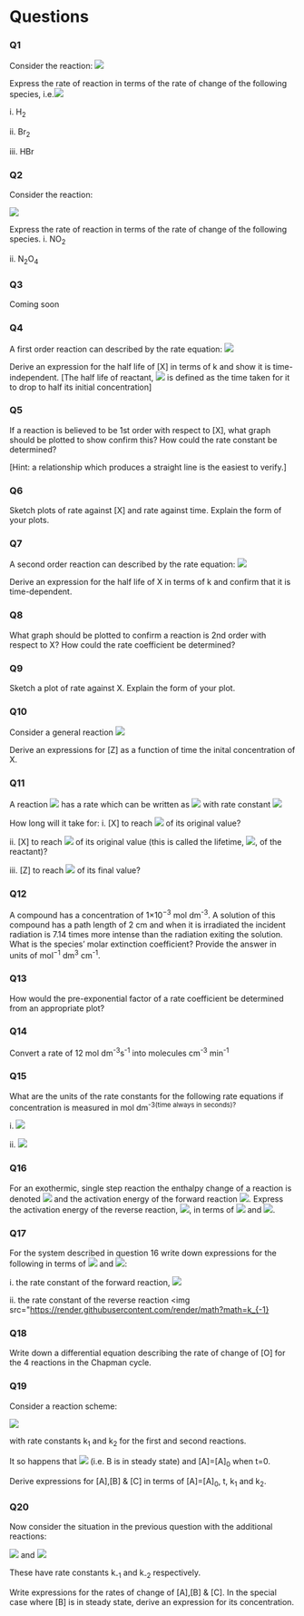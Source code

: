 # Questions 

### Q1 
Consider the reaction:
<img src="https://render.githubusercontent.com/render/math?math=\displaystyle H_2 %2B\ Br_2 \rightarrow 2HBr">

Express the rate of reaction in terms of the rate of change of the following species, 
i.e.<img src="https://render.githubusercontent.com/render/math?math=\displaystyle \frac{d[X]}{dt}">

i. H<sub>2<sub>

ii. Br<sub>2<sub>

iii. HBr

 
### Q2
Consider the reaction:

<img src="https://render.githubusercontent.com/render/math?math=\displaystyle 2NO_2 \rightarrow N_2O_4">

Express the rate of reaction in terms of the rate of change of the following species. 
i. NO<sub>2<sub>

ii. N<sub>2</sub>O<sub>4</sub>


### Q3

Coming soon

### Q4
A first order reaction can described by the rate equation:
<img src="https://render.githubusercontent.com/render/math?math=\displaystyle rate=k[X] ">

Derive an expression for the half life of [X] in terms of k and show it is time-independent.
[The half life of reactant, <img src="https://render.githubusercontent.com/render/math?math=\displaystyle t_{\frac{1}{2}}"> is defined as the time taken for it to drop to half its initial concentration] 
 
### Q5
If a reaction is believed to be 1st order with respect to [X], what graph should be plotted to show confirm this?  How could the rate constant be determined? 

[Hint: a relationship which produces a straight line is the easiest to verify.]


### Q6 
Sketch plots of rate against [X] and rate against time. Explain the form of your plots. 

### Q7 
A second order reaction can described by the rate equation:
<img src="https://render.githubusercontent.com/render/math?math=\displaystyle rate=k[X]^2 ">

Derive an expression for the half life of X in terms of k and confirm that it is time-dependent.
 
### Q8
What graph should be plotted to confirm a reaction is 2nd order with respect to X? How could the rate coefficient be determined? 

### Q9
Sketch a plot of rate against X. Explain the form of your plot. 

### Q10
Consider a general reaction <img src="https://render.githubusercontent.com/render/math?math=\displaystyle X %2B\ X \rightarrow Z">

Derive an expressions for [Z] as a function of time the inital concentration of X.
 
### Q11
A reaction <img src="https://render.githubusercontent.com/render/math?math=\displaystyle X \rightarrow Z"> has a rate which can be written as <img src="https://render.githubusercontent.com/render/math?math=\displaystyle rate = k[X]"> with rate constant <img src="https://render.githubusercontent.com/render/math?math=\displaystyle k = 3.2 \times 10^{-3} s^{-1}">

How long will it take for:
i. [X] to reach <img src="https://render.githubusercontent.com/render/math?math=\frac{1}{16}"> of its original value?

ii. [X] to reach <img src="https://render.githubusercontent.com/render/math?math=\frac{1}{e}"> of its original value (this is called the lifetime, <img src="https://render.githubusercontent.com/render/math?math=\tau">, of the reactant)?

iii. [Z] to reach <img src="https://render.githubusercontent.com/render/math?math=\frac{3}{4}"> of its final value?


### Q12

A compound has a concentration of 1×10<sup>−3</sup> mol dm<sup>-3</sup>. A solution of this compound has a path length of 2 cm and when it is irradiated the incident radiation is 7.14 times more intense than the radiation exiting the solution. What is the species’ molar extinction coefficient? Provide the answer in units of mol<sup>−1</sup> dm<sup>3</sup> cm<sup>-1</sup>. 


### Q13
How would the pre-exponential factor of a rate coefficient be determined from an appropriate plot?
 
### Q14 
Convert a rate of  12 mol dm<sup>-3</sup>s<sup>-1</sup> into molecules cm<sup>-3</sup> min<sup>-1</sup>
 
### Q15 
What are the units of the rate constants for the following rate equations if concentration is measured in mol dm<sup>-3(time always in seconds)?

i. <img src="https://render.githubusercontent.com/render/math?math=rate=k[A][B]^2">

ii. <img src="https://render.githubusercontent.com/render/math?math=rate=k[A]^2[B]^{\frac{5}{2}}">


### Q16
For an exothermic, single step reaction the enthalpy change of a reaction is denoted <img src="https://render.githubusercontent.com/render/math?math=\Delta H"> and the activation energy of the forward reaction <img src="https://render.githubusercontent.com/render/math?math=E_{a1}">. Express the activation energy of the reverse reaction, <img src="https://render.githubusercontent.com/render/math?math=E_{a-1}">, in terms of <img src="https://render.githubusercontent.com/render/math?math=\Delta H"> and <img src="https://render.githubusercontent.com/render/math?math=E_{a1}">.
 
### Q17
For the system described in question 16 write down expressions for the following in terms of <img src="https://render.githubusercontent.com/render/math?math=E_{a1}"> and <img src="https://render.githubusercontent.com/render/math?math=\Delta H">:

i. the rate constant of the forward reaction, <img src="https://render.githubusercontent.com/render/math?math=k_{1}">

ii. the rate constant of the reverse reaction <img src="https://render.githubusercontent.com/render/math?math=k_{-1}


### Q18
Write down a differential equation describing the rate of change of [O] for the 4 reactions in the Chapman cycle. 
 
### Q19
Consider a reaction scheme:

<img src="https://render.githubusercontent.com/render/math?math=A \rightarrow B \rightarrow C"> 

with rate constants k<sub>1</sub> and k<sub>2</sub> for the first and second reactions. 

It so happens that <img src="https://render.githubusercontent.com/render/math?math=k_2 \gg k_1"> (i.e. B is in steady state) and [A]=[A]<sub>0</sub> when t=0.

Derive expressions for [A],[B] & [C] in terms of [A]=[A]<sub>0</sub>, t, k<sub>1</sub> and k<sub>2</sub>. 
 
### Q20
Now consider the situation in the previous question with the additional reactions: 

<img src="https://render.githubusercontent.com/render/math?math= B \rightarrow A"> and <img src="https://render.githubusercontent.com/render/math?math= C \rightarrow B">

These have rate constants k<sub>-1</sub> and k<sub>-2</sub> respectively. 

Write expressions for the rates of change of [A],[B] & [C]. In the special case where [B] is in steady state, derive an expression for its concentration. 



